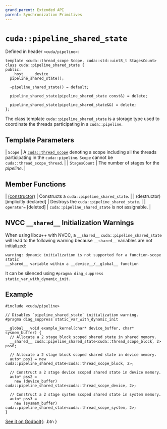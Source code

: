 ```yaml
---
grand_parent: Extended API
parent: Synchronization Primitives
---
```


# `cuda::pipeline_shared_state`

Defined in header `<cuda/pipeline>`:

```cuda
template <cuda::thread_scope Scope, cuda::std::uint8_t StagesCount>
class cuda::pipeline_shared_state {
public:
  __host__ __device__
  pipeline_shared_state();

  ~pipeline_shared_state() = default;

  pipeline_shared_state(pipeline_shared_state const&) = delete;

  pipeline_shared_state(pipeline_shared_state&&) = delete;
};
```

The class template `cuda::pipeline_shared_state` is a storage type used to
  coordinate the threads participating in a `cuda::pipeline`.

## Template Parameters

| `Scope`       | A [`cuda::thread_scope`] denoting a scope including all the threads participating in the `cuda::pipeline`. `Scope` cannot be `cuda::thread_scope_thread`. |
| `StagesCount` | The number of stages for the _pipeline_.                                                                                                                  |

## Member Functions

| [(constructor)]                    | Constructs a `cuda::pipeline_shared_state`.      |
| (destructor) [implicitly declared] | Destroys the `cuda::pipeline_shared_state`. |
| `operator=` [deleted]              | `cuda::pipeline_shared_state` is not assignable. |

## NVCC `__shared__` Initialization Warnings

When using libcu++ with NVCC, a `__shared__` `cuda::pipeline_shared_state` will
  lead to the following warning because `__shared__` variables are not
  initialized:

```
warning: dynamic initialization is not supported for a function-scope static
__shared__ variable within a __device__/__global__ function
```

It can be silenced using `#pragma diag_suppress static_var_with_dynamic_init`.

## Example

```cuda
#include <cuda/pipeline>

// Disables `pipeline_shared_state` initialization warning.
#pragma diag_suppress static_var_with_dynamic_init

__global__ void example_kernel(char* device_buffer, char* sysmem_buffer) {
  // Allocate a 2 stage block scoped shared state in shared memory.
  __shared__ cuda::pipeline_shared_state<cuda::thread_scope_block, 2> pss0;

  // Allocate a 2 stage block scoped shared state in device memory.
  auto* pss1 = new cuda::pipeline_shared_state<cuda::thread_scope_block, 2>;

  // Construct a 2 stage device scoped shared state in device memory.
  auto* pss2 =
    new (device_buffer) cuda::pipeline_shared_state<cuda::thread_scope_device, 2>;

  // Construct a 2 stage system scoped shared state in system memory.
  auto* pss3 =
    new (sysmem_buffer) cuda::pipeline_shared_state<cuda::thread_scope_system, 2>;
}
```

[See it on Godbolt](https://godbolt.org/z/M9ah7r1Yx){: .btn }


[`cuda::thread_scope`]: ../thread_scopes.md

[(constructor)]: ./pipeline_shared_state/constructor.md
